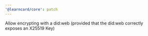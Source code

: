 ```yaml
---
'@learncard/core': patch
---
```


Allow encrypting with a did:web (provided that the did:web correctly exposes an X25519 Key)

